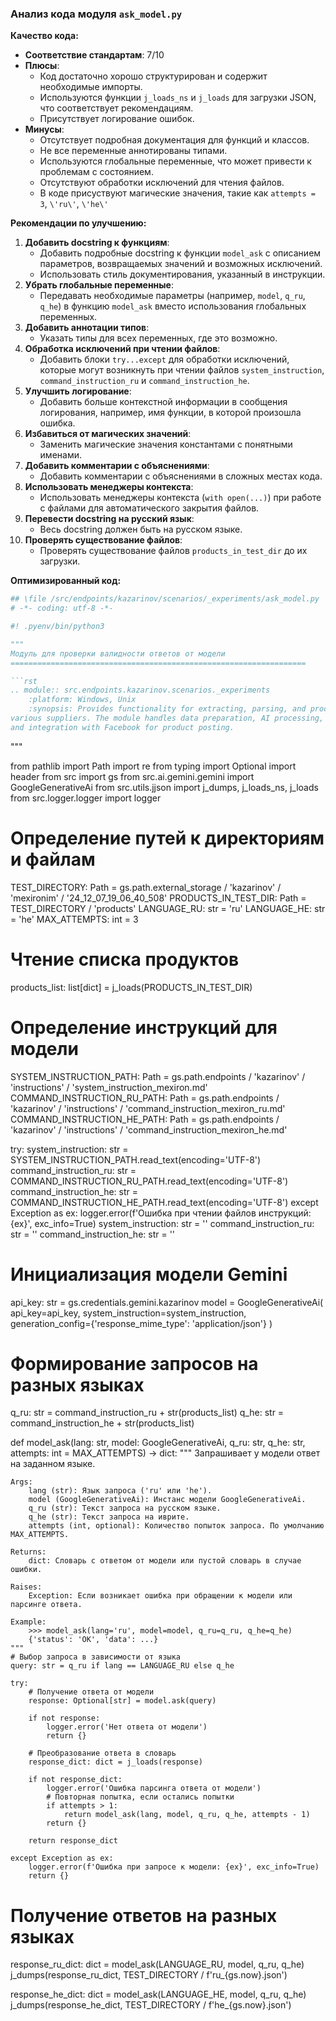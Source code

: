 ### **Анализ кода модуля `ask_model.py`**

**Качество кода:**

- **Соответствие стандартам**: 7/10
- **Плюсы**:
    - Код достаточно хорошо структурирован и содержит необходимые импорты.
    - Используются функции `j_loads_ns` и `j_loads` для загрузки JSON, что соответствует рекомендациям.
    - Присутствует логирование ошибок.
- **Минусы**:
    - Отсутствует подробная документация для функций и классов.
    - Не все переменные аннотированы типами.
    - Используются глобальные переменные, что может привести к проблемам с состоянием.
    - Отсутствуют обработки исключений для чтения файлов.
    - В коде присуствуют магические значения, такие как `attempts = 3`, `\'ru\'`, `\'he\'`

**Рекомендации по улучшению:**

1.  **Добавить docstring к функциям**:
    *   Добавить подробные docstring к функции `model_ask` с описанием параметров, возвращаемых значений и возможных исключений.
    *   Использовать стиль документирования, указанный в инструкции.
2.  **Убрать глобальные переменные**:
    *   Передавать необходимые параметры (например, `model`, `q_ru`, `q_he`) в функцию `model_ask` вместо использования глобальных переменных.
3.  **Добавить аннотации типов**:
    *   Указать типы для всех переменных, где это возможно.
4.  **Обработка исключений при чтении файлов**:
    *   Добавить блоки `try...except` для обработки исключений, которые могут возникнуть при чтении файлов `system_instruction`, `command_instruction_ru` и `command_instruction_he`.
5.  **Улучшить логирование**:
    *   Добавить больше контекстной информации в сообщения логирования, например, имя функции, в которой произошла ошибка.
6.  **Избавиться от магических значений**:
    *   Заменить магические значения константами с понятными именами.
7.  **Добавить комментарии с объяснениями**:
    *   Добавить комментарии с объяснениями в сложных местах кода.
8.  **Использовать менеджеры контекста**:
    *   Использовать менеджеры контекста (`with open(...)`) при работе с файлами для автоматического закрытия файлов.
9.  **Перевести docstring на русский язык**:
    *   Весь docstring должен быть на русском языке.
10. **Проверять существование файлов**:
    *   Проверять существование файлов `products_in_test_dir` до их загрузки.

**Оптимизированный код:**

```python
## \file /src/endpoints/kazarinov/scenarios/_experiments/ask_model.py
# -*- coding: utf-8 -*-

#! .pyenv/bin/python3

"""
Модуль для проверки валидности ответов от модели
==================================================================

```rst
.. module:: src.endpoints.kazarinov.scenarios._experiments
    :platform: Windows, Unix
    :synopsis: Provides functionality for extracting, parsing, and processing product data from 
various suppliers. The module handles data preparation, AI processing, 
and integration with Facebook for product posting.
```

"""

from pathlib import Path
import re
from typing import Optional
import header
from src import gs
from src.ai.gemini.gemini import GoogleGenerativeAi
from src.utils.jjson import j_dumps, j_loads_ns, j_loads
from src.logger.logger import logger

# Определение путей к директориям и файлам
TEST_DIRECTORY: Path = gs.path.external_storage / 'kazarinov' / 'mexironim' / '24_12_07_19_06_40_508'
PRODUCTS_IN_TEST_DIR: Path = TEST_DIRECTORY / 'products'
LANGUAGE_RU: str = 'ru'
LANGUAGE_HE: str = 'he'
MAX_ATTEMPTS: int = 3

# Чтение списка продуктов
products_list: list[dict] = j_loads(PRODUCTS_IN_TEST_DIR)

# Определение инструкций для модели
SYSTEM_INSTRUCTION_PATH: Path = gs.path.endpoints / 'kazarinov' / 'instructions' / 'system_instruction_mexiron.md'
COMMAND_INSTRUCTION_RU_PATH: Path = gs.path.endpoints / 'kazarinov' / 'instructions' / 'command_instruction_mexiron_ru.md'
COMMAND_INSTRUCTION_HE_PATH: Path = gs.path.endpoints / 'kazarinov' / 'instructions' / 'command_instruction_mexiron_he.md'

try:
    system_instruction: str = SYSTEM_INSTRUCTION_PATH.read_text(encoding='UTF-8')
    command_instruction_ru: str = COMMAND_INSTRUCTION_RU_PATH.read_text(encoding='UTF-8')
    command_instruction_he: str = COMMAND_INSTRUCTION_HE_PATH.read_text(encoding='UTF-8')
except Exception as ex:
    logger.error(f'Ошибка при чтении файлов инструкций: {ex}', exc_info=True)
    system_instruction: str = ''
    command_instruction_ru: str = ''
    command_instruction_he: str = ''

# Инициализация модели Gemini
api_key: str = gs.credentials.gemini.kazarinov
model = GoogleGenerativeAi(
    api_key=api_key,
    system_instruction=system_instruction,
    generation_config={'response_mime_type': 'application/json'}
)

# Формирование запросов на разных языках
q_ru: str = command_instruction_ru + str(products_list)
q_he: str = command_instruction_he + str(products_list)


def model_ask(lang: str, model: GoogleGenerativeAi, q_ru: str, q_he: str, attempts: int = MAX_ATTEMPTS) -> dict:
    """
    Запрашивает у модели ответ на заданном языке.

    Args:
        lang (str): Язык запроса ('ru' или 'he').
        model (GoogleGenerativeAi): Инстанс модели GoogleGenerativeAi.
        q_ru (str): Текст запроса на русском языке.
        q_he (str): Текст запроса на иврите.
        attempts (int, optional): Количество попыток запроса. По умолчанию MAX_ATTEMPTS.

    Returns:
        dict: Словарь с ответом от модели или пустой словарь в случае ошибки.
    
    Raises:
        Exception: Если возникает ошибка при обращении к модели или парсинге ответа.

    Example:
        >>> model_ask(lang='ru', model=model, q_ru=q_ru, q_he=q_he)
        {'status': 'OK', 'data': ...}
    """
    # Выбор запроса в зависимости от языка
    query: str = q_ru if lang == LANGUAGE_RU else q_he

    try:
        # Получение ответа от модели
        response: Optional[str] = model.ask(query)

        if not response:
            logger.error('Нет ответа от модели')
            return {}

        # Преобразование ответа в словарь
        response_dict: dict = j_loads(response)

        if not response_dict:
            logger.error('Ошибка парсинга ответа от модели')
            # Повторная попытка, если остались попытки
            if attempts > 1:
                return model_ask(lang, model, q_ru, q_he, attempts - 1)
            return {}

        return response_dict

    except Exception as ex:
        logger.error(f'Ошибка при запросе к модели: {ex}', exc_info=True)
        return {}


# Получение ответов на разных языках
response_ru_dict: dict = model_ask(LANGUAGE_RU, model, q_ru, q_he)
j_dumps(response_ru_dict, TEST_DIRECTORY / f'ru_{gs.now}.json')

response_he_dict: dict = model_ask(LANGUAGE_HE, model, q_ru, q_he)
j_dumps(response_he_dict, TEST_DIRECTORY / f'he_{gs.now}.json')